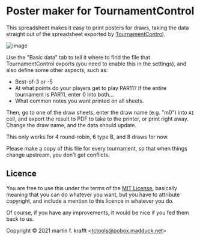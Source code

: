 # Poster maker for TournamentControl

This spreadsheet makes it easy to print posters for draws, taking the data
straight out of the spreadsheet exported by
[TournamentControl](https://tournamentcontrol.dtkapiti.co.nz/).

![image](https://user-images.githubusercontent.com/195073/134887076-4e7c83ef-f13b-49b7-9c54-f4c330df276d.png)

Use the "Basic data" tab to tell it where to find the file that
TournamentControl exports (you need to enable this in the settings), and also
define some other aspects, such as:

* Best-of-3 or -5
* At what points do your players get to play PAR11? If the entire tournament
    is PAR11, enter 0 into both…
* What common notes you want printed on all sheets.

Then, go to one of the draw sheets, enter the draw name (e.g. "m0") into `A1`
cell, and export the result to PDF to take to the printer, or print right away.
Change the draw name, and the data should update.

This only works for 4 round-robin, 6 type B, and 8 draws for now.

Please make a copy of this file for every tournament, so that when things change upstream, you don't get conflicts.

## Licence

You are free to use this under the terms of the [MIT
License](https://mit-license.org/), basically meaning that you can do whatever
you want, but you have to attribute copyright, and include a mention to this
licence in whatever you do.

Of course, if you have any improvements, it would be nice if you fed them back
to us.

Copyright © 2021 martin f. krafft <<tctools@pobox.madduck.net>>
